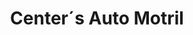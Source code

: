 ---
title: "Center´s Auto Motril"
url: /motril/center-s-auto-motril/
shop: reparación de automóviles
---